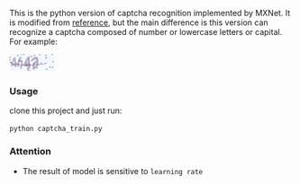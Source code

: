 This is the python version of captcha recognition implemented by MXNet. It is modified from [reference](https://github.com/xlvector/learning-dl/blob/master/mxnet/ocr/cnn_ocr.py), but the main difference is this version can recognize a captcha composed of number or lowercase letters or capital. For example:

![](captcha_example.png)

### Usage

clone this project and just run:

`python captcha_train.py`

### Attention

* The result of model is sensitive to `learning rate` 

